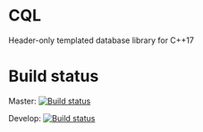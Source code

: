 # CQL
Header-only templated database library for C++17

# Build status
Master: [![Build status](https://ci.appveyor.com/api/projects/status/83qokd6w77vsav6n/branch/master?svg=true)](https://ci.appveyor.com/project/N00byEdge/cql/branch/master)

Develop: [![Build status](https://ci.appveyor.com/api/projects/status/83qokd6w77vsav6n/branch/develop?svg=true)](https://ci.appveyor.com/project/N00byEdge/cql/branch/develop)

